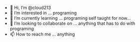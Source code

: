 - 👋 Hi, I’m @cloud213
- 👀 I’m interested in ... programing 
- 🌱 I’m currently learning ... programing self taught for now...
- 💞️ I’m looking to collaborate on ... anything that has to do with programing 
- 📫 How to reach me ... anything

<!---
cloud213/cloud213 is a ✨ special ✨ repository because its `README.md` (this file) appears on your GitHub profile.
You can click the Preview link to take a look at your changes.
--->
